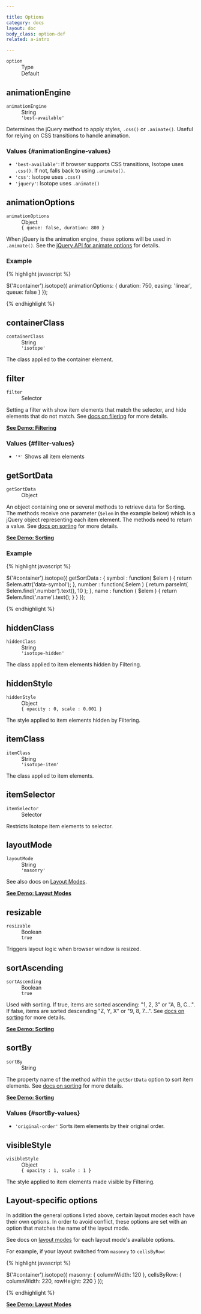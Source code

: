```yaml
---

title: Options
category: docs
layout: doc
body_class: option-def
related: a-intro

---
```


<dl class="header clearfix">
  <dt><code>option</code></dt>
  <dd class="option-type">Type</dd>
  <dd class="default">Default</dd>
</dl>

## animationEngine

<dl class="clearfix">
  <dt><code>animationEngine</code></dt>
  <dd class="option-type">String</dd>
  <dd class="default"><code><span class="s1">'best-available'</span></code></dd>
</dl>

Determines the jQuery method to apply styles, `.css()` or `.animate()`. Useful for relying on CSS transitions to handle animation.

### Values {#animationEngine-values}


+ `'best-available'`: if browser supports CSS transitions, Isotope uses `.css()`. If not, falls back to using `.animate()`.
+ `'css'`: Isotope uses `.css()`
+ `'jquery'`: Isotope uses `.animate()`

## animationOptions

<dl class="clearfix">
  <dt><code>animationOptions</code></dt>
  <dd class="option-type">Object</dd>
  <dd class="default"><code>{ queue: <span class="kc">false</span>, duration: <span class="mi">800</span> }</code></dd>
</dl>

When jQuery is the animation engine, these options will be used in <code>.animate()</code>. See the [jQuery API for animate options](http://api.jquery.com/animate/#animate-properties-options) for details.

### Example

{% highlight javascript %}

$('#container').isotope({
  animationOptions: {
     duration: 750,
     easing: 'linear',
     queue: false
   }
});

{% endhighlight %}

## containerClass

<dl class="clearfix">
  <dt><code>containerClass</code></dt>
  <dd class="option-type">String</dd>
  <dd class="default"><code><span class="s1">'isotope'</span></code></dd>
</dl>

The class applied to the container element.

## filter

<dl class="clearfix">
  <dt><code>filter</code></dt>
  <dd class="option-type">Selector</dd>
</dl>

Setting a filter with show item elements that match the selector, and hide elements that do not match. See [docs on filering](filtering.html) for more details.

[**See Demo: Filtering**](../demos/filtering.html)

### Values {#filter-values}

+ `'*'` Shows all item elements

## getSortData

<dl class="clearfix">
  <dt><code>getSortData</code></dt>
  <dd class="option-type">Object</dd>
</dl>

An object containing one or several methods to retrieve data for Sorting. The methods receive one parameter (`$elem` in the example below) which is a jQuery object representing each item element. The methods need to return a value. See [docs on sorting](sorting.html) for more details.

[**See Demo: Sorting**](../demos/sorting.html)

### Example

{% highlight javascript %}

$('#container').isotope({
  getSortData : {
    symbol : function( $elem ) {
      return $elem.attr('data-symbol');
    },
    number : function( $elem ) {
      return parseInt( $elem.find('.number').text(), 10 );
    },
    name : function ( $elem ) {
      return $elem.find('.name').text();
    }
  }
});

{% endhighlight %}

## hiddenClass

<dl class="clearfix">
  <dt><code>hiddenClass</code></dt>
  <dd class="option-type">String</dd>
  <dd class="default"><code><span class="s1">'isotope-hidden'</span></code></dd>
</dl>

The class applied to item elements hidden by Filtering.

## hiddenStyle

<dl class="clearfix">
  <dt><code>hiddenStyle</code></dt>
  <dd class="option-type">Object</dd>
  <dd class="default"><code>{ opacity : <span class="mi">0</span>, scale : <span class="mi">0.001</span> }</code></dd>
</dl>

The style applied to item elements hidden by Filtering.

## itemClass

<dl class="clearfix">
  <dt><code>itemClass</code></dt>
  <dd class="option-type">String</dd>
  <dd class="default"><code><span class="s1">'isotope-item'</span></code></dd>
</dl>

The class applied to item elements.

## itemSelector

<dl class="clearfix">
  <dt><code>itemSelector</code></dt>
  <dd class="option-type">Selector</dd>
</dl>

Restricts Isotope item elements to selector.

## layoutMode

<dl class="clearfix">
  <dt><code>layoutMode</code></dt>
  <dd class="option-type">String</dd>
  <dd class="default"><code><span class="s1">'masonry'</span></code></dd>
</dl>

See also docs on [Layout Modes](layout-modes.html).

[**See Demo: Layout Modes**](../demos/layout-modes.html)

## resizable

<dl class="clearfix">
  <dt><code>resizable</code></dt>
  <dd class="option-type">Boolean</dd>
  <dd class="default"><code><span class="kc">true</span></code></dd>
</dl>

Triggers layout logic when browser window is resized. 

## sortAscending

<dl class="clearfix">
  <dt><code>sortAscending</code></dt>
  <dd class="option-type">Boolean</dd>
  <dd class="default"><code><span class="kc">true</span></code></dd>
</dl>

Used with sorting. If true, items are sorted ascending: "1, 2, 3" or "A, B, C...". If false, items are sorted descending "Z, Y, X" or "9, 8, 7...". See [docs on sorting](sorting.html) for more details.

[**See Demo: Sorting**](../demos/sorting.html)

## sortBy

<dl class="clearfix">
  <dt><code>sortBy</code></dt>
  <dd class="option-type">String</dd>
</dl>

The property name of the method within the `getSortData` option to sort item elements.  See [docs on sorting](sorting.html) for more details.

[**See Demo: Sorting**](../demos/sorting.html)

### Values {#sortBy-values}

+ `'original-order'` Sorts item elements by their original order.

## visibleStyle

<dl class="clearfix">
  <dt><code>visibleStyle</code></dt>
  <dd class="option-type">Object</dd>
  <dd class="default"><code>{ opacity : <span class="mi">1</span>, scale : <span class="mi">1</span> }</code></dd>
</dl>

The style applied to item elements made visible by Filtering.

## Layout-specific options

In addition the general options listed above, certain layout modes each have their own options. In order to avoid conflict, these options are set with an option that matches the name of the layout mode.

See docs on [layout modes](layout-modes.html) for each layout mode's available options.

For example, if your layout switched from `masonry` to `cellsByRow`:

{% highlight javascript %}

$('#container').isotope({
  masonry: {
    columnWidth: 120
  },
  cellsByRow: {
    columnWidth: 220,
    rowHeight: 220
  }
});

{% endhighlight %}

[**See Demo: Layout Modes**](../demos/layout-modes.html)